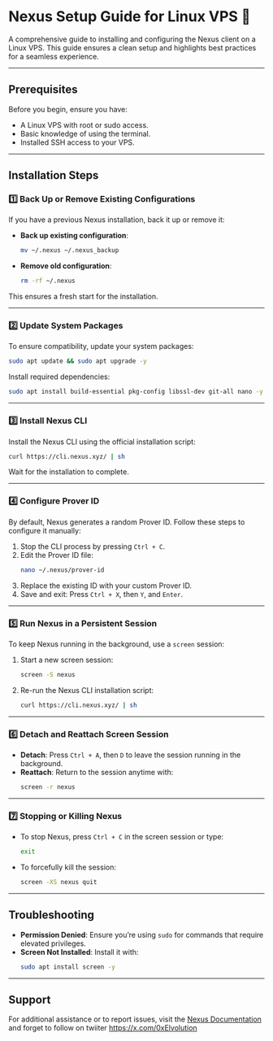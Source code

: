 # Nexus Setup Guide for Linux VPS 🚀

A comprehensive guide to installing and configuring the Nexus client on a Linux VPS. This guide ensures a clean setup and highlights best practices for a seamless experience.

---

## Prerequisites
Before you begin, ensure you have:
- A Linux VPS with root or sudo access.
- Basic knowledge of using the terminal.
- Installed SSH access to your VPS.

---

## Installation Steps

### 1️⃣ Back Up or Remove Existing Configurations
If you have a previous Nexus installation, back it up or remove it:

- **Back up existing configuration**:
  ```bash
  mv ~/.nexus ~/.nexus_backup
  ```

- **Remove old configuration**:
  ```bash
  rm -rf ~/.nexus
  ```

This ensures a fresh start for the installation.

---

### 2️⃣ Update System Packages
To ensure compatibility, update your system packages:

```bash
sudo apt update && sudo apt upgrade -y
```

Install required dependencies:

```bash
sudo apt install build-essential pkg-config libssl-dev git-all nano -y
```

---

### 3️⃣ Install Nexus CLI
Install the Nexus CLI using the official installation script:

```bash
curl https://cli.nexus.xyz/ | sh
```

Wait for the installation to complete.

---

### 4️⃣ Configure Prover ID
By default, Nexus generates a random Prover ID. Follow these steps to configure it manually:

1. Stop the CLI process by pressing `Ctrl + C`.
2. Edit the Prover ID file:
   ```bash
   nano ~/.nexus/prover-id
   ```
3. Replace the existing ID with your custom Prover ID.
4. Save and exit: Press `Ctrl + X`, then `Y`, and `Enter`.

---

### 5️⃣ Run Nexus in a Persistent Session
To keep Nexus running in the background, use a `screen` session:

1. Start a new screen session:
   ```bash
   screen -S nexus
   ```
2. Re-run the Nexus CLI installation script:
   ```bash
   curl https://cli.nexus.xyz/ | sh
   ```

---

### 6️⃣ Detach and Reattach Screen Session
- **Detach**: Press `Ctrl + A`, then `D` to leave the session running in the background.
- **Reattach**: Return to the session anytime with:
  ```bash
  screen -r nexus
  ```

---

### 7️⃣ Stopping or Killing Nexus
- To stop Nexus, press `Ctrl + C` in the screen session or type:
  ```bash
  exit
  ```

- To forcefully kill the session:
  ```bash
  screen -XS nexus quit
  ```

---

## Troubleshooting
- **Permission Denied**: Ensure you’re using `sudo` for commands that require elevated privileges.
- **Screen Not Installed**: Install it with:
  ```bash
  sudo apt install screen -y
  ```

---

## Support
For additional assistance or to report issues, visit the [Nexus Documentation](https://docs.nexus.xyz/network/cli) and forget to follow on twiiter https://x.com/0xElvolution
